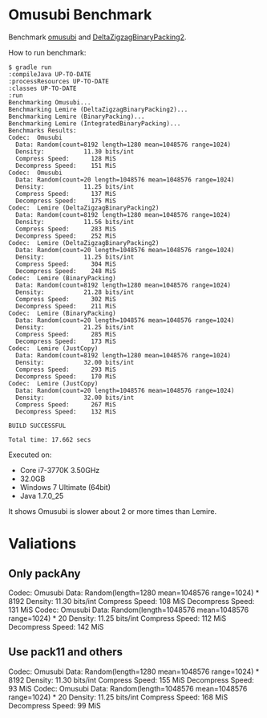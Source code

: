 # Omusubi Benchmark

Benchmark [omusubi](https://github.com/koron/omusubi) and [DeltaZigzagBinaryPacking2](https://github.com/koron/JavaFastPFOR).

How to run benchmark:

```
$ gradle run
:compileJava UP-TO-DATE
:processResources UP-TO-DATE
:classes UP-TO-DATE
:run
Benchmarking Omusubi...
Benchmarking Lemire (DeltaZigzagBinaryPacking2)...
Benchmarking Lemire (BinaryPacking)...
Benchmarking Lemire (IntegratedBinaryPacking)...
Benchmarks Results:
Codec:  Omusubi
  Data: Random(count=8192 length=1280 mean=1048576 range=1024)
  Density:           11.30 bits/int
  Compress Speed:      128 MiS
  Decompress Speed:    151 MiS
Codec:  Omusubi
  Data: Random(count=20 length=1048576 mean=1048576 range=1024)
  Density:           11.25 bits/int
  Compress Speed:      137 MiS
  Decompress Speed:    175 MiS
Codec:  Lemire (DeltaZigzagBinaryPacking2)
  Data: Random(count=8192 length=1280 mean=1048576 range=1024)
  Density:           11.56 bits/int
  Compress Speed:      283 MiS
  Decompress Speed:    252 MiS
Codec:  Lemire (DeltaZigzagBinaryPacking2)
  Data: Random(count=20 length=1048576 mean=1048576 range=1024)
  Density:           11.25 bits/int
  Compress Speed:      304 MiS
  Decompress Speed:    248 MiS
Codec:  Lemire (BinaryPacking)
  Data: Random(count=8192 length=1280 mean=1048576 range=1024)
  Density:           21.28 bits/int
  Compress Speed:      302 MiS
  Decompress Speed:    211 MiS
Codec:  Lemire (BinaryPacking)
  Data: Random(count=20 length=1048576 mean=1048576 range=1024)
  Density:           21.25 bits/int
  Compress Speed:      285 MiS
  Decompress Speed:    173 MiS
Codec:  Lemire (JustCopy)
  Data: Random(count=8192 length=1280 mean=1048576 range=1024)
  Density:           32.00 bits/int
  Compress Speed:      293 MiS
  Decompress Speed:    170 MiS
Codec:  Lemire (JustCopy)
  Data: Random(count=20 length=1048576 mean=1048576 range=1024)
  Density:           32.00 bits/int
  Compress Speed:      267 MiS
  Decompress Speed:    132 MiS

BUILD SUCCESSFUL

Total time: 17.662 secs
```

Executed on:

*   Core i7-3770K 3.50GHz
*   32.0GB
*   Windows 7 Ultimate (64bit)
*   Java 1.7.0\_25

It shows Omusubi is slower about 2 or more times than Lemire.

# Valiations

## Only packAny 

Codec:  Omusubi
  Data: Random(length=1280 mean=1048576 range=1024) * 8192
  Density:           11.30 bits/int
  Compress Speed:      108 MiS
  Decompress Speed:    131 MiS
Codec:  Omusubi
  Data: Random(length=1048576 mean=1048576 range=1024) * 20
  Density:           11.25 bits/int
  Compress Speed:      112 MiS
  Decompress Speed:    142 MiS

## Use pack11 and others

Codec:  Omusubi
  Data: Random(length=1280 mean=1048576 range=1024) * 8192
  Density:           11.30 bits/int
  Compress Speed:      155 MiS
  Decompress Speed:     93 MiS
Codec:  Omusubi
  Data: Random(length=1048576 mean=1048576 range=1024) * 20
  Density:           11.25 bits/int
  Compress Speed:      168 MiS
  Decompress Speed:     99 MiS
